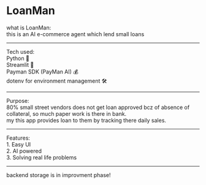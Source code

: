 # LoanMan
what is LoanMan: <br>
this is an AI e-commerce agent which lend small loans <br>
<hr>
Tech used: <br>
Python 🐍 <br>
Streamlit 💨 <br>
Payman SDK (PayMan AI) 💰 <br>
dotenv for environment management 🛠️ <br>
<hr> 
Purpose: <br>
80% small street vendors does not get loan approved bcz of absence of collateral, so much paper work is there in bank. <br>
my this app provides loan to them by tracking there daily sales.
<hr>
Features: <br>
1. Easy UI <br>
2. AI powered <br>
3. Solving real life problems <br>
<hr>
backend storage is in improvment phase!
